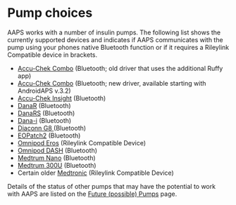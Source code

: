# Pump choices

AAPS works with a number of insulin pumps. The following list shows the currently supported devices and indicates if AAPS communicates with the pump using your phones native Bluetooth function or if it requires a Rileylink Compatible device in brackets.

- [Accu-Chek Combo](../Configuration/Accu-Chek-Combo-Pump.md) (Bluetooth; old driver that uses the additional Ruffy app)
- [Accu-Chek Combo](../Configuration/Accu-Chek-Combo-Pump-v2.md) (Bluetooth; new driver, available starting with AndroidAPS v.3.2)
- [Accu-Chek Insight](../Configuration/Accu-Chek-Insight-Pump.md) (Bluetooth)
- [DanaR](../Configuration/DanaR-Insulin-Pump.md) (Bluetooth)
- [DanaRS](../Configuration/DanaRS-Insulin-Pump.md) (Bluetooth)
- [Dana-i](../Configuration/DanaRS-Insulin-Pump.md) (Bluetooth)
- [Diaconn G8 ](../Configuration/DiaconnG8.md) (Bluetooth)
- [EOPatch2](../Configuration/EOPatch2.md) (Bluetooth)
- [Omnipod Eros](../Configuration/OmnipodEros.md) (Rileylink Compatible Device)
- [Omnipod DASH](../Configuration/OmnipodDASH.md) (Bluetooth)
- [Medtrum Nano](../Configuration/MedtrumNano.md) (Bluetooth)
- [Medtrum 300U](../Configuration/MedtrumNano.md) (Bluetooth)
- Certain older [Medtronic](../Configuration/MedtronicPump.md) (Rileylink Compatible Device)

Details of the status of other pumps that may have the potential to work with AAPS are listed on the [Future (possible) Pumps](Future-possible-Pump-Drivers.md) page.